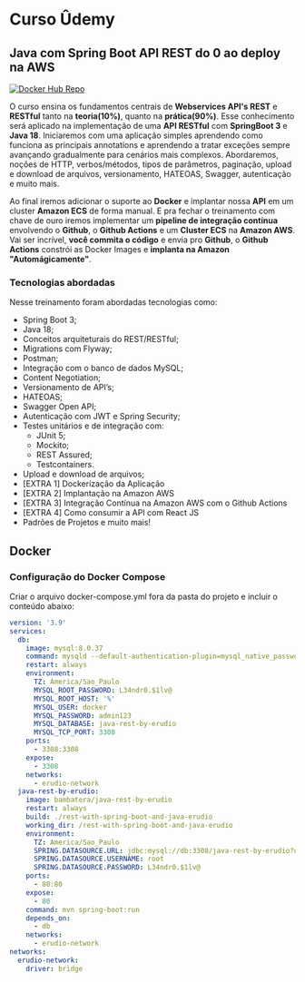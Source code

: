 # Curso Ûdemy

## Java com Spring Boot API REST do 0 ao deploy na AWS

[![Docker Hub Repo](https://img.shields.io/docker/pulls/bambatera/java-rest-by-erudio.svg)](https://hub.docker.com/repository/docker/bambatera/java-rest-by-erudio)

O curso ensina os fundamentos centrais de **Webservices API's REST** e **RESTful** tanto na **teoria(10%)**, quanto na **prática(90%)**. Esse conhecimento será aplicado na implementação de uma **API RESTful** com **SpringBoot 3** e **Java 18**.
Iniciaremos com uma aplicação simples aprendendo como funciona as principais annotations e aprendendo a tratar exceções sempre avançando gradualmente para cenários mais complexos. Abordaremos, noções de HTTP, verbos/métodos, tipos de parâmetros, paginação, upload e download de arquivos, versionamento, HATEOAS, Swagger, autenticação e muito mais.

Ao final iremos adicionar o suporte ao **Docker** e implantar nossa **API** em um cluster **Amazon ECS** de forma manual. E pra fechar o treinamento com chave de ouro iremos implementar um **pipeline de integração contínua** envolvendo o **Github**, o **Github Actions** e um **Cluster ECS** na **Amazon AWS**.
Vai ser incrível, **você commita o código** e envia pro **Github**, o **Github Actions** constrói as Docker Images e **implanta na Amazon "Automágicamente"**.

### Tecnologias abordadas

Nesse treinamento foram abordadas tecnologias como:
- Spring Boot 3;
- Java 18;
- Conceitos arquiteturais do REST/RESTful;
- Migrations com Flyway;
- Postman;
- Integração com o banco de dados MySQL;
- Content Negotiation;
- Versionamento de API’s;
- HATEOAS;
- Swagger Open API;
- Autenticação com JWT e Spring Security;
- Testes unitários e de integração com:
    - JUnit 5;
    - Mockito;
    - REST Assured;
    - Testcontainers.
- Upload e download de arquivos;
- [EXTRA 1] Dockerização da Aplicação
- [EXTRA 2] Implantação na Amazon AWS
- [EXTRA 3] Integração Contínua na Amazon AWS com o Github Actions
- [EXTRA 4] Como consumir a API com React JS
- Padrões de Projetos e muito mais!

## Docker

### Configuração do Docker Compose

Criar o arquivo docker-compose.yml fora da pasta do projeto e incluir o conteúdo abaixo:

```YAML
version: '3.9'
services:
  db:
    image: mysql:8.0.37
    command: mysqld --default-authentication-plugin=mysql_native_password
    restart: always
    environment:
      TZ: America/Sao_Paulo
      MYSQL_ROOT_PASSWORD: L34ndr0.$1lv@
      MYSQL_ROOT_HOST: '%'
      MYSQL_USER: docker
      MYSQL_PASSWORD: admin123
      MYSQL_DATABASE: java-rest-by-erudio
      MYSQL_TCP_PORT: 3308
    ports:
      - 3308:3308
    expose:
      - 3308
    networks:
      - erudio-network
  java-rest-by-erudio:
    image: bambatera/java-rest-by-erudio
    restart: always
    build: ./rest-with-spring-boot-and-java-erudio
    working_dir: /rest-with-spring-boot-and-java-erudio
    environment:
      TZ: America/Sao_Paulo
      SPRING.DATASOURCE.URL: jdbc:mysql://db:3308/java-rest-by-erudio?useTimezone=true&serverTimezone=UTC&useSSL=false&allowPublicKeyRetrieval=true
      SPRING.DATASOURCE.USERNAME: root
      SPRING.DATASOURCE.PASSWORD: L34ndr0.$1lv@
    ports:
      - 80:80
    expose:
      - 80
    command: mvn spring-boot:run
    depends_on:
      - db
    networks:
      - erudio-network
networks:
  erudio-network:
    driver: bridge
```

